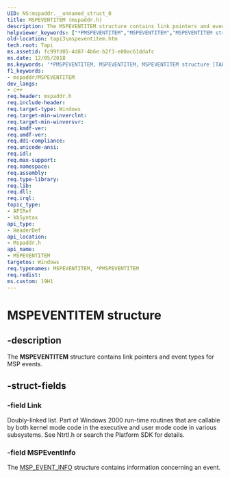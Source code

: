 ```yaml
---
UID: NS:mspaddr.__unnamed_struct_0
title: MSPEVENTITEM (mspaddr.h)
description: The MSPEVENTITEM structure contains link pointers and event types for MSP events.
helpviewer_keywords: ["*PMSPEVENTITEM","MSPEVENTITEM","MSPEVENTITEM structure [TAPI 2.2]","PMSPEVENTITEM","PMSPEVENTITEM structure pointer [TAPI 2.2]","_tapi3_mspeventitem","mspaddr/MSPEVENTITEM","mspaddr/PMSPEVENTITEM","tapi3.mspeventitem"]
old-location: tapi3\mspeventitem.htm
tech.root: Tapi
ms.assetid: fc99fd05-4d87-4b6e-b2f3-e00ac61ddafc
ms.date: 12/05/2018
ms.keywords: '*PMSPEVENTITEM, MSPEVENTITEM, MSPEVENTITEM structure [TAPI 2.2], PMSPEVENTITEM, PMSPEVENTITEM structure pointer [TAPI 2.2], _tapi3_mspeventitem, mspaddr/MSPEVENTITEM, mspaddr/PMSPEVENTITEM, tapi3.mspeventitem'
f1_keywords:
- mspaddr/MSPEVENTITEM
dev_langs:
- c++
req.header: mspaddr.h
req.include-header: 
req.target-type: Windows
req.target-min-winverclnt: 
req.target-min-winversvr: 
req.kmdf-ver: 
req.umdf-ver: 
req.ddi-compliance: 
req.unicode-ansi: 
req.idl: 
req.max-support: 
req.namespace: 
req.assembly: 
req.type-library: 
req.lib: 
req.dll: 
req.irql: 
topic_type:
- APIRef
- kbSyntax
api_type:
- HeaderDef
api_location:
- Mspaddr.h
api_name:
- MSPEVENTITEM
targetos: Windows
req.typenames: MSPEVENTITEM, *PMSPEVENTITEM
req.redist: 
ms.custom: 19H1
---
```


# MSPEVENTITEM structure


## -description


The 
<b>MSPEVENTITEM</b> structure contains link pointers and event types for MSP events.


## -struct-fields




### -field Link

Doubly-linked list. Part of Windows 2000 run-time routines that are callable by both kernel mode code in the executive and user mode code in various subsystems. See Ntrtl.h or search the Platform SDK for details.


### -field MSPEventInfo

The 
<a href="/windows/win32/api/msp/ns-msp-msp_event_info">MSP_EVENT_INFO</a> structure contains information concerning an event.

